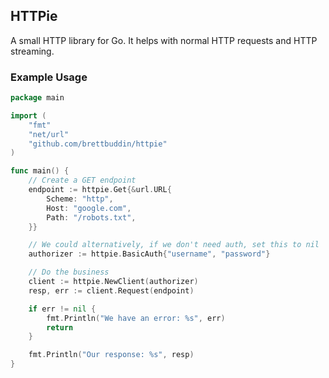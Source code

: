 ## HTTPie

A small HTTP library for Go. It helps with normal HTTP requests and HTTP streaming.

### Example Usage

```go
package main

import (
    "fmt"
    "net/url"
    "github.com/brettbuddin/httpie"
)

func main() {
    // Create a GET endpoint
    endpoint := httpie.Get{&url.URL{
        Scheme: "http",
        Host: "google.com",
        Path: "/robots.txt",
    }}

    // We could alternatively, if we don't need auth, set this to nil
    authorizer := httpie.BasicAuth{"username", "password"}

    // Do the business
    client := httpie.NewClient(authorizer)
    resp, err := client.Request(endpoint)

    if err != nil {
        fmt.Println("We have an error: %s", err)
        return
    }

    fmt.Println("Our response: %s", resp)
}
```

